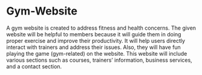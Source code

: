 # Gym-Website
A gym website is created to address fitness and health concerns. The given website will be helpful to members because it will guide them in doing proper exercise and improve their productivity. It will help users directly interact with trainers and address their issues. Also, they will have fun playing the game (gym-related) on the website. This website will include various sections such as courses, trainers’ information, business services, and a contact section.
